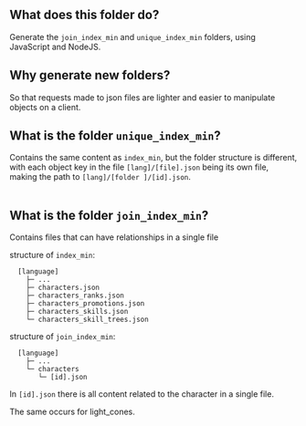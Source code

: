 ## What does this folder do?
Generate the `join_index_min` and `unique_index_min` folders, using JavaScript and NodeJS.

## Why generate new folders?
So that requests made to json files are lighter and easier to manipulate objects on a client.

## What is the folder `unique_index_min`?
Contains the same content as `index_min`, but the folder structure is different, with each object key in the file `[lang]/[file].json` being its own file, making the path to `[lang]/[folder ]/[id].json`.<br/><br/>

## What is the folder `join_index_min`?
Contains files that can have relationships in a single file

structure of `index_min`:
```
  [language]
    ├─ ...
    ├─ characters.json
    ├─ characters_ranks.json
    ├─ characters_promotions.json
    ├─ characters_skills.json
    └─ characters_skill_trees.json
```

structure of `join_index_min`:
```
  [language]
    ├─ ...
    └─ characters
       └─ [id].json
```

In `[id].json` there is all content related to the character in a single file.

The same occurs for light_cones.